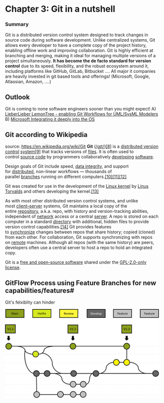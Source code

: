 # Chapter 3: Git in a nutshell

### Summary
Git is a distributed version control system designed to track changes in source code during software development. Unlike centralized systems, Git allows every developer to have a complete copy of the project history, enabling offline work and improving collaboration. Git is highly efficient at branching and merging, making it ideal for managing multiple versions of a project simultaneously. **It has become the de facto standard for version control** due to its speed, flexibility, and the robust ecosystem around it, including platforms like GitHub, GitLab, Bitbucket ....
All major it companies are heavily invested in git based tools and offerings! (Microsoft, Google, Atlassian, Amazon, ....)
## Outlook
Git is coming to none software engineers sooner than you might expect! 
A) [LieberLieber LemonTree - enabling Git Workflows for UML/SysML Modelers](https://www.lieberlieber.com/lemontree/de/)
B) [Microsoft Integrating it deeply into the OS](https://www.theverge.com/2024/5/21/24161785/microsoft-windows-file-explorer-version-control-7z-tar)
## Git according to Wikipedia
source: https://en.wikipedia.org/wiki/Git
**Git** ([/ɡɪt/](https://en.wikipedia.org/wiki/Help:IPA/English "Help:IPA/English"))[[8]](https://en.wikipedia.org/wiki/Git#cite_note-:0-9) is a [distributed version control](https://en.wikipedia.org/wiki/Distributed_version_control "Distributed version control") [system](https://en.wikipedia.org/wiki/Software_system "Software system")[[9]](https://en.wikipedia.org/wiki/Git#cite_note-FOOTNOTEChaconStraub201429%E2%80%9331-10) that tracks versions of [files](https://en.wikipedia.org/wiki/Computer_file "Computer file"). It is often used to control [source code](https://en.wikipedia.org/wiki/Source_code "Source code") by programmers collaboratively [developing](https://en.wikipedia.org/wiki/Software_development "Software development") [software](https://en.wikipedia.org/wiki/Software "Software").

Design goals of Git include speed, [data integrity](https://en.wikipedia.org/wiki/Data_integrity "Data integrity"), and support for [distributed](https://en.wikipedia.org/wiki/Distributed_computing "Distributed computing"), non-linear workflows — thousands of parallel [branches](https://en.wikipedia.org/wiki/Branching_(version_control) "Branching (version control)") running on different computers.[[10]](https://en.wikipedia.org/wiki/Git#cite_note-kernel_SCM_saga-11)[[11]](https://en.wikipedia.org/wiki/Git#cite_note-integrity_goals-12)[[12]](https://en.wikipedia.org/wiki/Git#cite_note-linusGoogleTalk-13)

Git was created for use in the development of the [Linux kernel](https://en.wikipedia.org/wiki/Linux_kernel "Linux kernel") by [Linus Torvalds](https://en.wikipedia.org/wiki/Linus_Torvalds "Linus Torvalds") and others developing the kernel.[[13]](https://en.wikipedia.org/wiki/Git#cite_note-pro-git-1.2-14)

As with most other distributed version control systems, and unlike most [client–server](https://en.wikipedia.org/wiki/Client%E2%80%93server "Client–server") systems, Git maintains a local copy of the entire [repository](https://en.wikipedia.org/wiki/Repository_(version_control) "Repository (version control)"), a.k.a. repo, with history and version-tracking abilities, independent of [network](https://en.wikipedia.org/wiki/Computer_network "Computer network") access or a central [server](https://en.wikipedia.org/wiki/Server_(computing) "Server (computing)"). A repo is stored on each computer in a standard [directory](https://en.wikipedia.org/wiki/Directory_(computing) "Directory (computing)") with additional, hidden files to provide version control capabilities.[[14]](https://en.wikipedia.org/wiki/Git#cite_note-15) Git provides features to [synchronize](https://en.wikipedia.org/wiki/Synchronization_(computer_science) "Synchronization (computer science)") changes between repos that share history; copied (cloned) from each other. For collaboration, Git supports synchronizing with repos on [remote](https://en.wikipedia.org/wiki/Computer_network "Computer network") machines. Although all repos (with the same history) are peers, developers often use a central server to host a repo to hold an integrated copy.

Git is a [free and open-source software](https://en.wikipedia.org/wiki/Free_and_open-source_software "Free and open-source software") shared under the [GPL-2.0-only license](https://en.wikipedia.org/wiki/GNU_General_Public_License "GNU General Public License").

## GitFlow Process using Feature Branches for new capabilities/features#
Git's felxiblity can hinder 

![](Pasted%20image%2020240826132423.png)